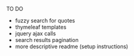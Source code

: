 TO DO

- fuzzy search for quotes
- thymeleaf templates
- jquery ajax calls
- search results pagination
- more descriptive readme (setup instructions)